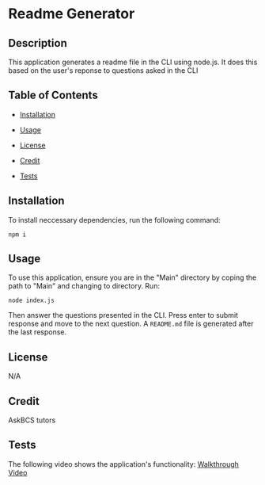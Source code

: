 # Readme Generator

  ## Description

  This application generates a readme file in the CLI using node.js. It does this based on the user's reponse to questions asked in the CLI

  ## Table of Contents

  * [Installation](#installation)

  * [Usage](#usage)

  * [License](#license)

  * [Credit](#credit)
  
  * [Tests](#tests)
  
  
  ## Installation
  
  To install neccessary dependencies, run the following command:
  
  ```
  npm i
  ```

  ## Usage 

  To use this application, ensure you are in the "Main" directory by coping the path to "Main" and changing to directory. Run:
  ```
  node index.js 
   ```
  Then answer the questions presented in the CLI. Press enter to submit response and move to the next question. A ```README.md``` file is generated after the last response.

  ## License

  N/A

  ## Credit

  AskBCS tutors


  ## Tests

 The following video shows the application's functionality:
 [Walkthrough Video](https://drive.google.com/file/d/1vTIxaEmBjWnNhCRMpnRtXxKReEmX2RmP/view)